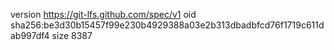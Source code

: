 version https://git-lfs.github.com/spec/v1
oid sha256:be3d30b15457f99e230b4929388a03e2b313dbadbfcd76f1719c611dab997df4
size 8387
